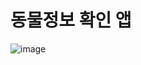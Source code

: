 # 동물정보 확인 앱
![image](https://user-images.githubusercontent.com/113665653/216856977-a56fa5d9-3e7e-483b-b2a4-08fde5ac87e7.png)
